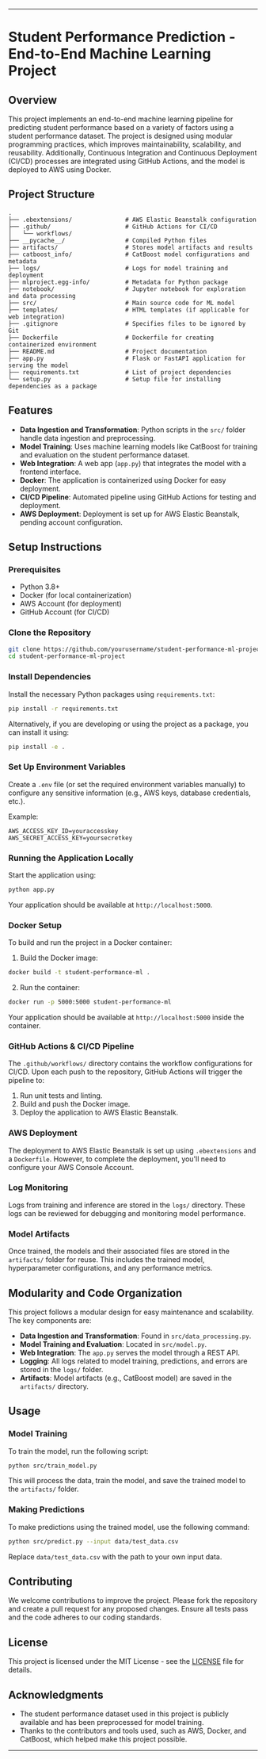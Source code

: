 
---

# Student Performance Prediction - End-to-End Machine Learning Project

## Overview

This project implements an end-to-end machine learning pipeline for predicting student performance based on a variety of factors using a student performance dataset. The project is designed using modular programming practices, which improves maintainability, scalability, and reusability. Additionally, Continuous Integration and Continuous Deployment (CI/CD) processes are integrated using GitHub Actions, and the model is deployed to AWS using Docker.

## Project Structure

```
.
├── .ebextensions/               # AWS Elastic Beanstalk configuration
├── .github/                     # GitHub Actions for CI/CD
│   └── workflows/
├── __pycache__/                 # Compiled Python files
├── artifacts/                   # Stores model artifacts and results
├── catboost_info/               # CatBoost model configurations and metadata
├── logs/                        # Logs for model training and deployment
├── mlproject.egg-info/          # Metadata for Python package
├── notebook/                    # Jupyter notebook for exploration and data processing
├── src/                         # Main source code for ML model
├── templates/                   # HTML templates (if applicable for web integration)
├── .gitignore                   # Specifies files to be ignored by Git
├── Dockerfile                   # Dockerfile for creating containerized environment
├── README.md                    # Project documentation
├── app.py                       # Flask or FastAPI application for serving the model
├── requirements.txt             # List of project dependencies
└── setup.py                     # Setup file for installing dependencies as a package
```

## Features

- **Data Ingestion and Transformation**: Python scripts in the `src/` folder handle data ingestion and preprocessing.
- **Model Training**: Uses machine learning models like CatBoost for training and evaluation on the student performance dataset.
- **Web Integration**: A web app (`app.py`) that integrates the model with a frontend interface.
- **Docker**: The application is containerized using Docker for easy deployment.
- **CI/CD Pipeline**: Automated pipeline using GitHub Actions for testing and deployment.
- **AWS Deployment**: Deployment is set up for AWS Elastic Beanstalk, pending account configuration.

## Setup Instructions

### Prerequisites

- Python 3.8+
- Docker (for local containerization)
- AWS Account (for deployment)
- GitHub Account (for CI/CD)

### Clone the Repository

```bash
git clone https://github.com/yourusername/student-performance-ml-project.git
cd student-performance-ml-project
```

### Install Dependencies

Install the necessary Python packages using `requirements.txt`:

```bash
pip install -r requirements.txt
```

Alternatively, if you are developing or using the project as a package, you can install it using:

```bash
pip install -e .
```

### Set Up Environment Variables

Create a `.env` file (or set the required environment variables manually) to configure any sensitive information (e.g., AWS keys, database credentials, etc.).

Example:

```
AWS_ACCESS_KEY_ID=youraccesskey
AWS_SECRET_ACCESS_KEY=yoursecretkey
```

### Running the Application Locally

Start the application using:

```bash
python app.py
```

Your application should be available at `http://localhost:5000`.

### Docker Setup

To build and run the project in a Docker container:

1. Build the Docker image:

```bash
docker build -t student-performance-ml .
```

2. Run the container:

```bash
docker run -p 5000:5000 student-performance-ml
```

Your application should be available at `http://localhost:5000` inside the container.

### GitHub Actions & CI/CD Pipeline

The `.github/workflows/` directory contains the workflow configurations for CI/CD. Upon each push to the repository, GitHub Actions will trigger the pipeline to:

1. Run unit tests and linting.
2. Build and push the Docker image.
3. Deploy the application to AWS Elastic Beanstalk.

### AWS Deployment

The deployment to AWS Elastic Beanstalk is set up using `.ebextensions` and a `Dockerfile`. However, to complete the deployment, you'll need to configure your AWS Console Account.

### Log Monitoring

Logs from training and inference are stored in the `logs/` directory. These logs can be reviewed for debugging and monitoring model performance.

### Model Artifacts

Once trained, the models and their associated files are stored in the `artifacts/` folder for reuse. This includes the trained model, hyperparameter configurations, and any performance metrics.

## Modularity and Code Organization

This project follows a modular design for easy maintenance and scalability. The key components are:

- **Data Ingestion and Transformation**: Found in `src/data_processing.py`.
- **Model Training and Evaluation**: Located in `src/model.py`.
- **Web Integration**: The `app.py` serves the model through a REST API.
- **Logging**: All logs related to model training, predictions, and errors are stored in the `logs/` folder.
- **Artifacts**: Model artifacts (e.g., CatBoost model) are saved in the `artifacts/` directory.

## Usage

### Model Training

To train the model, run the following script:

```bash
python src/train_model.py
```

This will process the data, train the model, and save the trained model to the `artifacts/` folder.

### Making Predictions

To make predictions using the trained model, use the following command:

```bash
python src/predict.py --input data/test_data.csv
```

Replace `data/test_data.csv` with the path to your own input data.

## Contributing

We welcome contributions to improve the project. Please fork the repository and create a pull request for any proposed changes. Ensure all tests pass and the code adheres to our coding standards.

## License

This project is licensed under the MIT License - see the [LICENSE](LICENSE) file for details.

## Acknowledgments

- The student performance dataset used in this project is publicly available and has been preprocessed for model training.
- Thanks to the contributors and tools used, such as AWS, Docker, and CatBoost, which helped make this project possible.

---
